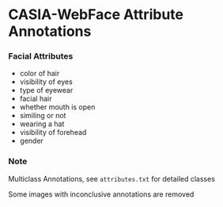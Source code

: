 # CASIA-WebFace Attribute Annotations
### Facial Attributes
* color of hair
* visibility of eyes
* type of eyewear
* facial hair
* whether mouth is open
* similing or not
* wearing a hat
* visibility of forehead
* gender
### Note
Multiclass Annotations, see `attributes.txt` for detailed classes

Some images with inconclusive annotations are removed
